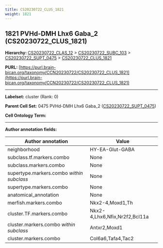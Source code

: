 ```yaml
---
title: CS20230722_CLUS_1821
weight: 1821
---
```

## 1821 PVHd-DMH Lhx6 Gaba_2 (CS20230722_CLUS_1821)
<b>Hierarchy: </b>
[CS20230722_CLAS_12](../CS20230722_CLAS_12) >
[CS20230722_SUBC_103](../CS20230722_SUBC_103) >
[CS20230722_SUPT_0475](../CS20230722_SUPT_0475) >
[CS20230722_CLUS_1821](../CS20230722_CLUS_1821)

**PURL:** [https://purl.brain-bican.org/taxonomy/CCN20230722/CS20230722_CLUS_1821](https://purl.brain-bican.org/taxonomy/CCN20230722/CS20230722_CLUS_1821)

---


**Labelset:** cluster (Rank: 0)

**Parent Cell Set:** 0475 PVHd-DMH Lhx6 Gaba_2 ([CS20230722_SUPT_0475](../CS20230722_SUPT_0475))



**Cell Ontology Term:** 

[MARKER GENES.]: #


---

[TRANSFERRED ANNOTATIONS.]: #


[AUTHOR ANNOTATION FIELDS.]: #


**Author annotation fields:**

| Author annotation | Value |
|-------------------|-------|
|neighborhood|HY-EA-Glut-GABA|
|subclass.tf.markers.combo|None|
|subclass.markers.combo|None|
|supertype.markers.combo _within subclass_|None|
|supertype.markers.combo|None|
|anatomical_annotation|None|
|merfish.markers.combo|Nkx2-4,Moxd1,Th|
|cluster.TF.markers.combo|Nkx2-4,Lhx6,Nfix,Nr2f2,Bcl11a|
|cluster.markers.combo _within subclass_|Antxr2,Moxd1|
|cluster.markers.combo|Col6a6,Tafa4,Tac2|
